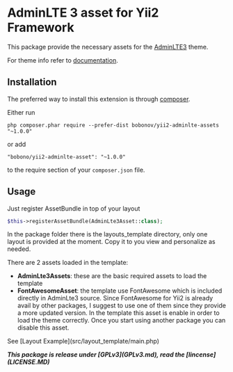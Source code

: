 AdminLTE 3 asset for Yii2 Framework
===============================

This package provide the necessary assets for the [AdminLTE3](https://adminlte.io/themes/dev/AdminLTE/) theme.

For theme info refer to [documentation](https://adminlte.io/docs/3.0/).

Installation
------------

The preferred way to install this extension is through [composer](http://getcomposer.org/download/).

Either run

```
php composer.phar require --prefer-dist bobonov/yii2-adminlte-assets "~1.0.0"
```

or add

```
"bobono/yii2-adminlte-asset": "~1.0.0"
```

to the require section of your `composer.json` file.

Usage
----------

Just register AssetBundle in top of your layout

```php
$this->registerAssetBundle(AdminLte3Asset::class);
```

In the package folder there is the layouts_template directory, only one layout is provided at the moment.
Copy it to you view and personalize as needed.

There are 2 assets loaded in the template:
<ul>
<li><b>AdminLte3Assets</b>: these are the basic required assets to load the template</li>

<li><b>FontAwesomeAsset</b>: the template use FontAwesome which is included directly in AdminLte3 source.
Since FontAwesome for Yii2 is already avail by other packages, I suggest to use one of them since they provide a more
updated version. In the template this asset is enable in order to load the theme correctly. Once you start using another
package you can disable this asset.</li>
</ul>
<p>
See [Layout Example](src/layout_template/main.php)
</p>
<p><b><i>This package is release under [GPLv3](GPLv3.md), read the [lincense](LICENSE.MD)</i></b></p>
